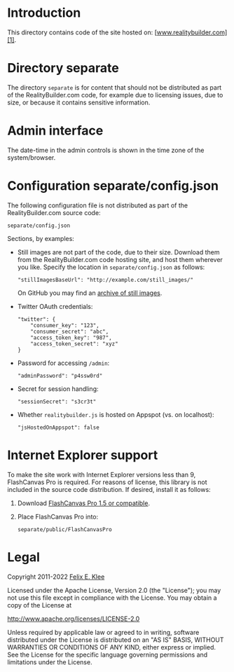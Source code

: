Introduction
============

This directory contains code of the site hosted on:
[www.realitybuilder.com][1].


Directory separate
==================

The directory `separate` is for content that should not be distributed
as part of the RealityBuilder.com code, for example due to licensing
issues, due to size, or because it contains sensitive information.


Admin interface
===============

The date-time in the admin controls is shown in the time zone of the
system/browser.


Configuration separate/config.json
==================================

The following configuration file is not distributed as part of the
RealityBuilder.com source code:

    separate/config.json

Sections, by examples:

  * Still images are not part of the code, due to their size. Download
    them from the RealityBuilder.com code hosting site, and host them
    wherever you like. Specify the location in `separate/config.json`
    as follows:

        "stillImagesBaseUrl": "http://example.com/still_images/"

    On GitHub you may find an [archive of still images][2].

  * Twitter OAuth credentials:

        "twitter": {
            "consumer_key": "123",
            "consumer_secret": "abc",
            "access_token_key": "987",
            "access_token_secret": "xyz"
        }

  * Password for accessing `/admin`:

        "adminPassword": "p4ssw0rd"

  * Secret for session handling:

        "sessionSecret": "s3cr3t"

  * Whether `realitybuilder.js` is hosted on Appspot (vs. on
    localhost):
  
        "jsHostedOnAppspot": false


Internet Explorer support
=========================

To make the site work with Internet Explorer versions less than 9,
FlashCanvas Pro is required. For reasons of license, this library is
not included in the source code distribution. If desired, install it
as follows:

 1. Download [FlashCanvas Pro 1.5 or compatible][3].

 2. Place FlashCanvas Pro into:

        separate/public/FlashCanvasPro


Legal
=====

Copyright 2011-2022 [Felix E. Klee][4]

Licensed under the Apache License, Version 2.0 (the "License"); you
may not use this file except in compliance with the License. You may
obtain a copy of the License at

<http://www.apache.org/licenses/LICENSE-2.0>

Unless required by applicable law or agreed to in writing, software
distributed under the License is distributed on an "AS IS" BASIS,
WITHOUT WARRANTIES OR CONDITIONS OF ANY KIND, either express or
implied. See the License for the specific language governing
permissions and limitations under the License.


[1]: http://www.realitybuilder.com
[2]: https://github.com/downloads/feklee/realitybuilder.com/still_images.zip
[3]: http://flashcanvas.net/
[4]: mailto:felix.klee@inka.de

